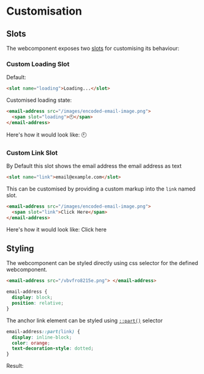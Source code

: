 # Customisation

## Slots

The webcomponent exposes two [slots](https://developer.mozilla.org/en-US/docs/Web/HTML/Element/slot) for customising its behaviour:

### Custom Loading Slot

Default:

```html
<slot name="loading">Loading...</slot>
```

Customised loading state:

```html
<email-address src="/images/encoded-email-image.png">
  <span slot="loading">🕘</span>
</email-address>
```

Here's how it would look like:
<ClientOnly>
<email-address src="/vbvfro8215e.png">
<span slot="loading">🕘</span>
</email-address>
</ClientOnly>

### Custom Link Slot

By Default this slot shows the email address the email address as text

```html
<slot name="link">email@example.com</slot>
```

This can be customised by providing a custom markup into the `link` named slot.

```html
<email-address src="/images/encoded-email-image.png">
  <span slot="link">Click Here</span>
</email-address>
```

Here's how it would look like:
<ClientOnly>
<email-address src="/vbvfro8215e.png">
<span slot="link">Click here</span>
</email-address>
</ClientOnly>

## Styling

The webcomponent can be styled directly using css selector for the defined webcomponent.

```html
<email-address src="/vbvfro8215e.png"> </email-address>
```

```css
email-address {
  display: block;
  position: relative;
}
```

The anchor link element can be styled using [`::part()`](https://developer.mozilla.org/en-US/docs/Web/CSS/::part) selector

```css
email-address::part(link) {
  display: inline-block;
  color: orange;
  text-decoration-style: dotted;
}
```

<style>
email-address.custom-link::part(link) {
  display: inline-block;
  color: orange;
  text-decoration-style: dotted;
  transition: all 275ms ease-in-out;
  text-underline-position: from-font;
}

email-address.custom-link::part(link):hover {
  background-color: rgba(255 165 0 / 0.1);
  text-decoration: none;
  border-radius: 4px;
  padding-inline: 6px;
}
</style>

Result:
<ClientOnly>
<email-address class="custom-link" src="/vbvfro8215e.png">
</email-address>
</ClientOnly>